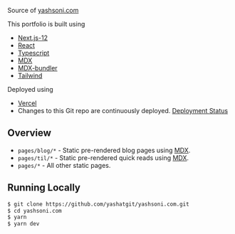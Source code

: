 Source of [yashsoni.com](https://www.yashsoni.com)

This portfolio is built using

- [Next.js-12](https://nextjs.org/)
- [React](https://reactjs.org/)
- [Typescript](https://www.typescriptlang.org/)
- [MDX](https://github.com/mdx-js/mdx)
- [MDX-bundler](https://github.com/kentcdodds/mdx-bundler)
- [Tailwind](https://tailwindcss.com/)

Deployed using

- [Vercel](https://vercel.com/)
- Changes to this Git repo are continuously deployed. [Deployment Status](https://vercel.com/yashsoni/yashsoni.com/deployments)

## Overview

- `pages/blog/*` - Static pre-rendered blog pages using [MDX](https://github.com/mdx-js/mdx).
- `pages/til/*` - Static pre-rendered quick reads using [MDX](https://github.com/mdx-js/mdx).
- `pages/*` - All other static pages.

## Running Locally

```bash
$ git clone https://github.com/yashatgit/yashsoni.com.git
$ cd yashsoni.com
$ yarn
$ yarn dev
```
